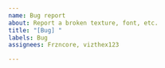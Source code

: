 ```yaml
---
name: Bug report
about: Report a broken texture, font, etc.
title: "[Bug] "
labels: Bug
assignees: Frzncore, vizthex123

---
```



